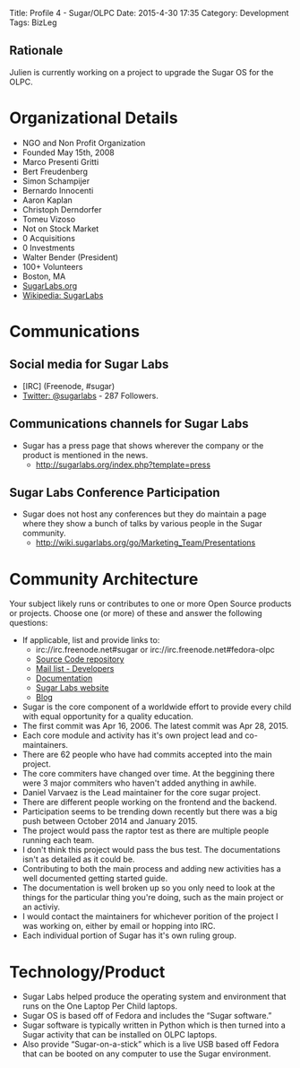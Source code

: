 Title: Profile 4 - Sugar/OLPC
Date: 2015-4-30 17:35
Category: Development
Tags: BizLeg

## Rationale

Julien is currently working on a project to upgrade the Sugar OS for the OLPC.


# Organizational Details
- NGO and Non Profit Organization
- Founded May 15th, 2008
- Marco Presenti Gritti
- Bert Freudenberg
- Simon Schampijer
- Bernardo Innocenti
- Aaron Kaplan
- Christoph Derndorfer
- Tomeu Vizoso
- Not on Stock Market
- 0 Acquisitions
- 0 Investments
- Walter Bender (President)
- 100+ Volunteers
- Boston, MA
- [SugarLabs.org](http://sugarlabs.org)
- [Wikipedia: SugarLabs](http://en.wikipedia.org/wiki/Sugar_Labs)


# Communications

## Social media for Sugar Labs
- [IRC] (Freenode, #sugar)
- [Twitter: @sugarlabs](https://twitter.com/sugarlabs) - 287 Followers.

## Communications channels for Sugar Labs
- Sugar has a press page that shows wherever the company or the product is mentioned in the news.
    - <http://sugarlabs.org/index.php?template=press>

## Sugar Labs Conference Participation
- Sugar does not host any conferences but they do maintain a page where they show a bunch of talks by various people in the Sugar community.
    - <http://wiki.sugarlabs.org/go/Marketing_Team/Presentations>

# Community Architecture
Your subject likely runs or contributes to one or more Open Source products or projects. Choose one (or more) of these and answer the following questions:

- If applicable, list and provide links to:
	- irc://irc.freenode.net#sugar or irc://irc.freenode.net#fedora-olpc
	- [Source Code repository](https://github.com/sugarlabs/sugar)
	- [Mail list - Developers](http://lists.sugarlabs.org/listinfo/sugar-devel)
	- [Documentation](http://wiki.sugarlabs.org/go/Welcome_to_the_Sugar_Labs_wiki)
    - [Sugar Labs website](https://www.sugarlabs.org/)
	- [Blog](http://planet.sugarlabs.org/)
- Sugar is the core component of a worldwide effort to provide every child with equal opportunity for a quality education.
- The first commit was Apr 16, 2006. The latest commit was Apr 28, 2015.
- Each core module and activity has it's own project lead and co-maintainers.
- There are 62 people who have had commits accepted into the main project.
- The core commiters have changed over time. At the beggining there were 3 major commiters who haven't added anything in awhile.
- Daniel Varvaez is the Lead maintainer for the core sugar project.
- There are different people working on the frontend and the backend.
- Participation seems to be trending down recently but there was a big push between October 2014 and January 2015.
- The project would pass the raptor test as there are multiple people running each team.
- I don't think this project would pass the bus test. The documentations isn't as detailed as it could be.
- Contributing to both the main process and adding new activities has a well documented getting started guide.
- The documentation is well broken up so you only need to look at the things for the particular thing you're doing, such as the main project or an activiy.
- I would contact the maintainers for whichever porition of the project I was working on, either by email or hopping into IRC.
- Each individual portion of Sugar has it's own ruling group.


# Technology/Product
- Sugar Labs helped produce the operating system and environment that runs on the One Laptop Per Child laptops.
- Sugar OS is based off of Fedora and includes the “Sugar software.”
- Sugar software is typically written in Python which is then turned into a Sugar activity that can be installed on OLPC laptops.
- Also provide “Sugar-on-a-stick” which is a live USB based off Fedora that can be booted on any computer to use the Sugar environment.